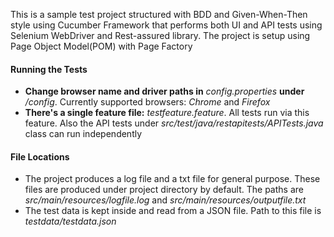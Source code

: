 This is a sample test project structured with BDD and Given-When-Then style using Cucumber Framework that performs both UI and API tests using Selenium WebDriver and Rest-assured library. The project is setup using Page Object Model(POM) with Page Factory

#### Running the Tests
- **Change browser name and driver paths in** *config.properties* **under** */config*. Currently supported browsers: *Chrome* and *Firefox*
- **There's a single feature file:** *testfeature.feature*. All tests run via this feature. Also the API tests under *src/test/java/restapitests/APITests.java* class can run independently 
#### File Locations
- The project produces a log file and a txt file for general purpose. These files are produced under project directory by default. The paths are *src/main/resources/logfile.log* and *src/main/resources/outputfile.txt*
- The test data is kept inside and read from a JSON file. Path to this file is *testdata/testdata.json*
